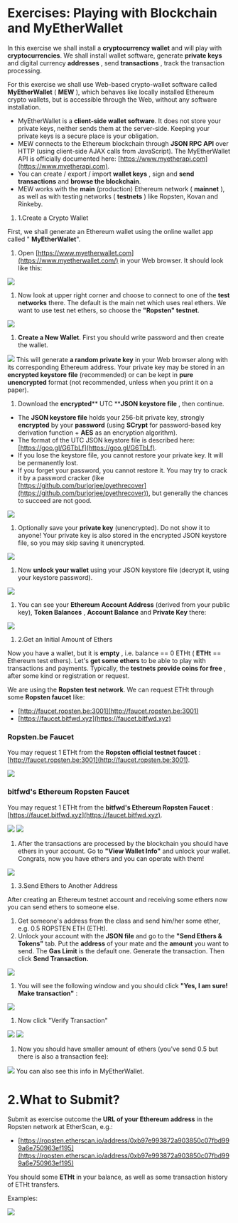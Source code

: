 # Exercises: Playing with Blockchain and MyEtherWallet

In this exercise we shall install a **cryptocurrency wallet** and will play with **cryptocurrencies**. We shall install wallet software, generate **private keys** and digital currency **addresses** , send **transactions** , track the transaction processing.

For this exercise we shall use Web-based crypto-wallet software called **MyEtherWallet** ( **MEW** ), which behaves like locally installed Ethereum crypto wallets, but is accessible through the Web, without any software installation.

- MyEtherWallet is a **client-side wallet software**. It does not store your private keys, neither sends them at the server-side. Keeping your private keys is a secure place is your obligation.
- MEW connects to the Ethereum blockchain through **JSON RPC API** over HTTP (using client-side AJAX calls from JavaScript). The MyEtherWallet API is officially documented here: [https://www.myetherapi.com](https://www.myetherapi.com).
- You can create / export / import **wallet keys** , sign and **send transactions** and **browse the blockchain**.
- MEW works with the **main** (production) Ethereum network ( **mainnet** ), as well as with testing networks ( **testnets** ) like Ropsten, Kovan and Rinkeby.

1. 1.Create a Crypto Wallet

First, we shall generate an Ethereum wallet using the online wallet app called &quot; **MyEtherWallet**&quot;.

1. Open [https://www.myetherwallet.com](https://www.myetherwallet.com/) in your Web browser. It should look like this:

 ![](/assets/exercises-playing-with-crypto-wallets-01.png)
1. Now look at upper right corner and choose to connect to one of the **test networks** there. The default is the main net which uses real ethers. We want to use test net ethers, so choose the **&quot;Ropsten&quot; testnet**.

 ![](/assets/exercises-playing-with-crypto-wallets-02.png)
1. **Create a New Wallet**. First you should write password and then create the wallet.

 ![](/assets/exercises-playing-with-crypto-wallets-03.png)
This will generate **a random private key** in your Web browser along with its corresponding Ethereum address. Your private key may be stored in an **encrypted keystore file** (recommended) or can be kept in **pure unencrypted** format (not recommended, unless when you print it on a paper).

1. Download the **encrypted**** UTC ****JSON keystore file** , then continue.

- The **JSON keystore file** holds your 256-bit private key, strongly **encrypted** by your **password** (using **SCrypt** for password-based key derivation function + **AES** as an encryption algorithm).
- The format of the UTC JSON keystore file is described here: [https://goo.gl/G6TbLf](https://goo.gl/G6TbLf).
- If you lose the keystore file, you cannot restore your private key. It will be permanently lost.
- If you forget your password, you cannot restore it. You may try to crack it by a password cracker (like [https://github.com/burjorjee/pyethrecover](https://github.com/burjorjee/pyethrecover)), but generally the chances to succeed are not good.

 ![](/assets/exercises-playing-with-crypto-wallets-04.png)
1. Optionally save your **private key** (unencrypted). Do not show it to anyone! Your private key is also stored in the encrypted JSON keystore file, so you may skip saving it unencrypted.

 ![](/assets/exercises-playing-with-crypto-wallets-05.png)
1. Now **unlock your wallet** using your JSON keystore file (decrypt it, using your keystore password).

 ![](/assets/exercises-playing-with-crypto-wallets-06.png)
1. You can see your **Ethereum Account Address** (derived from your public key), **Token Balances** , **Account Balance** and **Private Key** there:

 ![](/assets/exercises-playing-with-crypto-wallets-07.png)
1. 2.Get an Initial Amount of Ethers

Now you have a wallet, but it is **empty** , i.e. balance == 0 ETHt ( **ETHt** == Ethereum test ethers). Let&#39;s **get some ethers** to be able to play with transactions and payments. Typically, the **testnets provide coins for free** , after some kind or registration or request.

We are using the **Ropsten test network**. We can request ETHt through some **Ropsten faucet** like:

- [http://faucet.ropsten.be:3001](http://faucet.ropsten.be:3001)
- [https://faucet.bitfwd.xyz](https://faucet.bitfwd.xyz)

### Ropsten.be Faucet

You may request 1 ETHt from the **Ropsten official testnet faucet** : [http://faucet.ropsten.be:3001](http://faucet.ropsten.be:3001).

 ![](/assets/exercises-playing-with-crypto-wallets-08.png)
### bitfwd&#39;s Ethereum Ropsten Faucet

You may request 1 ETHt from the **bitfwd&#39;s Ethereum Ropsten Faucet** : [https://faucet.bitfwd.xyz](https://faucet.bitfwd.xyz).

 ![](/assets/exercises-playing-with-crypto-wallets-09.png)
 ![](/assets/exercises-playing-with-crypto-wallets-10.png)
1. After the transactions are processed by the blockchain you should have ethers in your account. Go to **&quot;View Wallet Info&quot;** and unlock your wallet. Congrats, now you have ethers and you can operate with them!

 ![](/assets/exercises-playing-with-crypto-wallets-11.png)
1. 3.Send Ethers to Another Address

After creating an Ethereum testnet account and receiving some ethers now you can send ethers to someone else.

1. Get someone&#39;s address from the class and send him/her some ether, e.g. 0.5 ROPSTEN ETH (ETHt).
2. Unlock your account with the **JSON file** and go to the **&quot;Send Ethers &amp; Tokens&quot;** tab. Put the **address** of your mate and the **amount** you want to send. The **Gas Limit** is the default one. Generate the transaction. Then click **Send Transaction.**

 ![](/assets/exercises-playing-with-crypto-wallets-12.png)
1. You will see the following window and you should click **&quot;Yes, I am sure! Make transaction&quot;** :

 ![](/assets/exercises-playing-with-crypto-wallets-13.png)
1. Now click &quot;Verify Transaction&quot;

 ![](/assets/exercises-playing-with-crypto-wallets-14.png)
 ![](/assets/exercises-playing-with-crypto-wallets-15.png)
1. Now you should have smaller amount of ethers (you&#39;ve send 0.5 but there is also a transaction fee):

 ![](/assets/exercises-playing-with-crypto-wallets-16.png)
You can also see this info in MyEtherWallet.

# 2.What to Submit?

Submit as exercise outcome the **URL of your Ethereum address** in the Ropsten network at EtherScan, e.g.:

- [https://ropsten.etherscan.io/address/0xb97e993872a903850c07fbd999a6e750963ef195](https://ropsten.etherscan.io/address/0xb97e993872a903850c07fbd999a6e750963ef195)

You should some **ETHt** in your balance, as well as some transaction history of ETHt transfers.

Examples:

 ![](/assets/exercises-playing-with-crypto-wallets-17.png)